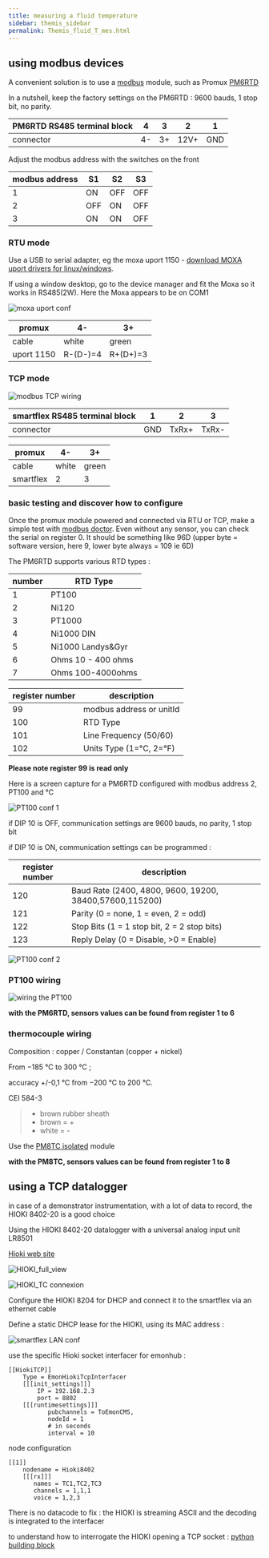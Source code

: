 ```yaml
---
title: measuring a fluid temperature
sidebar: themis_sidebar
permalink: Themis_fluid_T_mes.html
---
```


## using modbus devices

A convenient solution is to use a [modbus](http://www.simplymodbus.ca/exceptions.htm) module, such as Promux [PM6RTD](https://www.proconel.com/product/pm6rtd-6-rtd-input-module/)

In a nutshell, keep the factory settings on the PM6RTD : 9600 bauds, 1 stop bit, no parity. 

PM6RTD RS485 terminal block|4|3|2|1
--|--|--|--|--
connector|4-|3+|12V+|GND

Adjust the modbus address with the switches on the front

modbus address|S1|S2|S3
--|--|--|--
1|ON|OFF|OFF
2|OFF|ON|OFF
3|ON|ON|OFF


### RTU mode

Use a USB to serial adapter, eg the moxa uport 1150 - [download MOXA uport drivers for linux/windows](https://www.moxa.com/en/products/industrial-edge-connectivity/usb-to-serial-converters-usb-hubs/usb-to-serial-converters/uport-1100-series/uport-1150).

If using a window desktop, go to the device manager and fit the Moxa so it works in RS485(2W). Here the Moxa appears to be on COM1

![moxa uport conf](uport_conf.png)

promux|4-|3+
--|--|--
cable|white|green
uport 1150|R-(D-)=4|R+(D+)=3

### TCP mode

![modbus TCP wiring](modbus_con.png)

smartflex RS485 terminal block|1|2|3
--|--|--|--
connector|GND|TxRx+|TxRx-

promux|4-|3+
--|--|--
cable|white|green
smartflex|2|3

### basic testing and discover how to configure

Once the promux module powered and connected via RTU or TCP, make a simple test with [modbus doctor](http://www.kscada.com/modbusdoctor.html). Even without any sensor, you can check the serial on register 0. It should be something like 96D (upper byte = software version, here 9, lower byte always = 109 ie 6D) 

The PM6RTD supports various RTD types :

number | RTD Type
--|--
1 | PT100 
2 | Ni120
3 | PT1000
4 | Ni1000 DIN
5 | Ni1000 Landys&Gyr 
6 | Ohms 10 - 400 ohms 
7 | Ohms 100-4000ohms

register number | description
--|--
99 | modbus address or unitId 
100 | RTD Type 
101 | Line Frequency (50/60)
102 | Units Type (1=°C, 2=°F)

**Please note register 99 is read only**

Here is a screen capture for a PM6RTD configured with modbus address 2, PT100 and °C 

![PT100 conf 1](PromuxPM6RTD_config_1.png)

if DIP 10 is OFF, communication settings are 9600 bauds, no parity, 1 stop bit

if DIP 10 is ON, communication settings can be programmed :

register number | description
--|--
120 | Baud Rate (2400, 4800, 9600, 19200, 38400,57600,115200)
121 | Parity (0 = none, 1 = even, 2 = odd)
122 | Stop Bits (1 = 1 stop bit, 2 = 2 stop bits) 
123 | Reply Delay (0 = Disable, >0 = Enable)

![PT100 conf 2](PromuxPM6RTD_config_2.png)

### PT100 wiring

![wiring the PT100](PT_con.jpg)

**with the PM6RTD, sensors values can be found from register 1 to 6**

### thermocouple wiring 

Composition : copper / Constantan (copper + nickel)

From −185 °C to 300 °C ;

accuracy  +/-0,1 °C from −200 °C to 200 °C.

CEI 584-3  
> - brown rubber sheath
> - brown = +
> - white = -

Use the [PM8TC isolated](https://www.proconel.com/product/pm8tc-iso-8-thermocouple-input-module-isolated/) module

**with the PM8TC, sensors values can be found from register 1 to 8**

## using a TCP datalogger

in case of a demonstrator instrumentation, with a lot of data to record, the HIOKI 8402-20 is a good choice

Using the HIOKI 8402-20 datalogger with a universal analog input unit LR8501

[Hioki web site](https://www.hioki.com/)

![HIOKI_full_view](HIOKI8402.jpg)

![HIOKI_TC connexion](HIOKI_connect_TC.jpg)

Configure the HIOKI 8204 for DHCP and connect it to the smartflex via an ethernet cable

Define a static DHCP lease for the HIOKI, using its MAC address :

![smartflex LAN conf](HIOKI_smartflex_LAN_conf.jpg)

use the specific Hioki socket interfacer for emonhub :

```
[[HiokiTCP]]  
    Type = EmonHiokiTcpInterfacer
    [[[init_settings]]]
	    IP = 192.168.2.3
	    port = 8802
    [[[runtimesettings]]]
           pubchannels = ToEmonCMS,
           nodeId = 1
           # in seconds
           interval = 10
```

node configuration

```
[[1]]
    nodename = Hioki8402
    [[[rx]]]
       names = TC1,TC2,TC3
       channels = 1,1,1
       voice = 1,2,3
```

There is no datacode to fix : the HIOKI is streaming ASCII and the decoding is integrated to the interfacer

to understand how to interrogate the HIOKI opening a TCP socket : [python building block](https://github.com/dromotherm/documentation/blob/master/pages/themis/FluidTemp/hioki.py)
